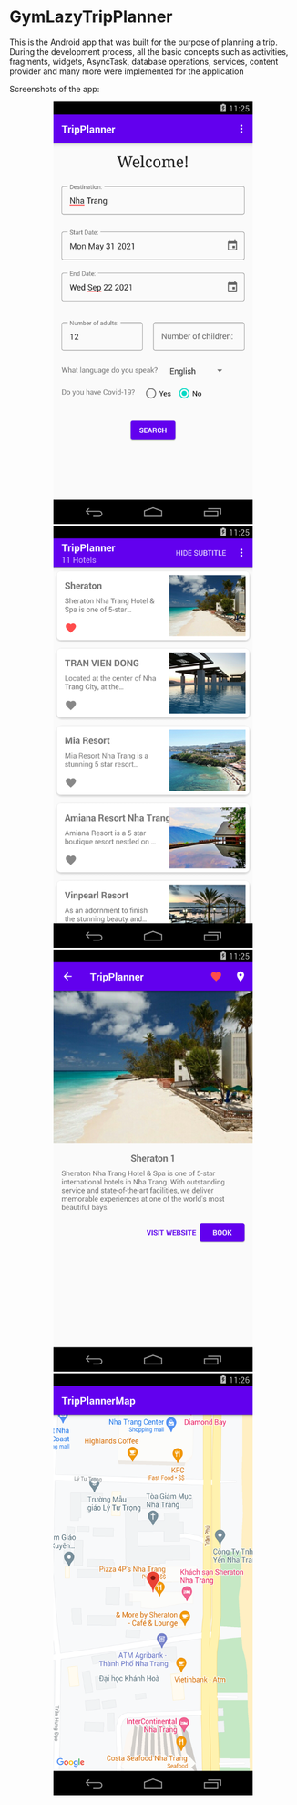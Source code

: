 # GymLazyTripPlanner
This is the Android app that was built for the purpose of planning a trip. During the development process, all the basic concepts such as activities, fragments, widgets, AsyncTask, database operations, services, content provider and many more were implemented for the application

Screenshots of the app:

<div float="left" >
    <center>
            <img src="./trip_planner_screen.png" width="350"/>
            <img src="./hotel_list_screen.png" width="350"/>
        </center>
</div>

<div float="left" style="text-align:center;">
    <center>
         <img src="./hotel_screen.png" width="350"/>
          <img src="./map_screen.png" width="350"/>
          </center>
</div>


